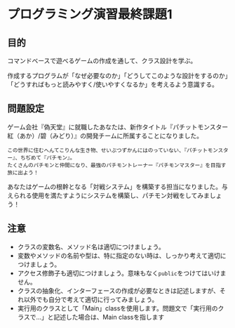 # プログラミング演習最終課題1

## 目的

コマンドベースで遊べるゲームの作成を通して、クラス設計を学ぶ。

作成するプログラムが「なぜ必要なのか」「どうしてこのような設計をするのか」「どうすればもっと読みやすく/使いやすくなるか」を考えるよう意識する。

## 問題設定

ゲーム会社『偽天堂』に就職したあなたは、新作タイトル『パチットモンスター 紅（あか）/碧（みどり）』の開発チームに所属することになりました。

```
この世界に住むへんてこりんな生き物、せいぶつずかんにはのっていない、『パチットモンスター』、ちぢめて『パチモン』。
たくさんのパチモンと仲間になり、最強のパチモントレーナー『パチモンマスター』を目指す旅に出よう！
```

あなたはゲームの根幹となる「対戦システム」を構築する担当になりました。与えられる使用を満たすようにシステムを構築し、パチモン対戦をしてみましょう！

## 注意

- クラスの変数名、メソッド名は適切につけましょう。
- 変数やメソッドの名前や型は、特に指定のない時は、しっかり考えて適切につけましょう。
- アクセス修飾子も適切につけましょう。意味もなく`public`をつけてはいけません。
- クラスの抽象化、インターフェースの作成が必要なときは記述しますが、それ以外でも自分で考えて適切に行ってみましょう。
- 実行用のクラスとして「Main」classを使用します。問題文で「実行用のクラスで...」と記述した場合は、Main classを指します
